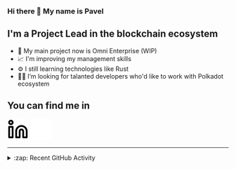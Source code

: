 ### Hi there 👋 My name is Pavel

## I'm a Project Lead in the blockchain ecosystem 

- 🚀 My main project now is Omni Enterprise (WIP)
- 📈 I'm improving my management skills
- ⚙️ I still learning technologies like Rust
- 🧑‍💻 I’m looking for talanted developers who'd like to work with Polkadot ecosystem

## You can find me in
[![website](./img/linkedin-light.svg)](https://www.linkedin.com/in/golovkinpl/)
[![website](./img/linkedin-dark.svg)](https://www.linkedin.com/in/golovkinpl/)

---

<details>
  <summary>:zap: Recent GitHub Activity</summary>
  
<!--START_SECTION:activity-->
1. 🎉 Merged PR [#746](https://github.com/novasamatech/metadata-portal/pull/746) in [novasamatech/metadata-portal](https://github.com/novasamatech/metadata-portal)
2. 🎉 Merged PR [#745](https://github.com/novasamatech/metadata-portal/pull/745) in [novasamatech/metadata-portal](https://github.com/novasamatech/metadata-portal)
3. 🎉 Merged PR [#744](https://github.com/novasamatech/metadata-portal/pull/744) in [novasamatech/metadata-portal](https://github.com/novasamatech/metadata-portal)
4. 🎉 Merged PR [#743](https://github.com/novasamatech/metadata-portal/pull/743) in [novasamatech/metadata-portal](https://github.com/novasamatech/metadata-portal)
5. 🎉 Merged PR [#742](https://github.com/novasamatech/metadata-portal/pull/742) in [novasamatech/metadata-portal](https://github.com/novasamatech/metadata-portal)
<!--END_SECTION:activity-->

</details>

